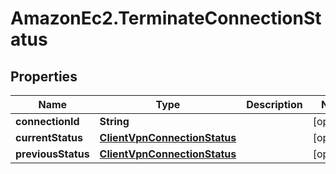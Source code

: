 # AmazonEc2.TerminateConnectionStatus

## Properties

Name | Type | Description | Notes
------------ | ------------- | ------------- | -------------
**connectionId** | **String** |  | [optional] 
**currentStatus** | [**ClientVpnConnectionStatus**](ClientVpnConnectionStatus.md) |  | [optional] 
**previousStatus** | [**ClientVpnConnectionStatus**](ClientVpnConnectionStatus.md) |  | [optional] 


